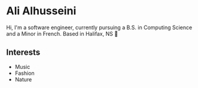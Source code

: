 # Ali Alhusseini

Hi, I'm a software engineer, currently pursuing a B.S. in Computing Science and a Minor in French. Based in Halifax, NS 🐋

## Interests 
- Music
- Fashion 
- Nature

